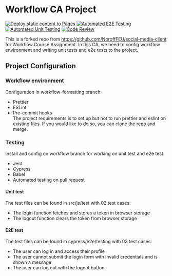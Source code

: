 # Workflow CA Project

[![Deploy static content to Pages](https://github.com/thikimyen-nguyen/social-media-client-workflow-ca/actions/workflows/pages.yml/badge.svg?branch=workflow)](https://github.com/thikimyen-nguyen/social-media-client-workflow-ca/actions/workflows/pages.yml)
[![Automated E2E Testing](https://github.com/thikimyen-nguyen/social-media-client-workflow-ca/actions/workflows/e2e-test.yml/badge.svg)](https://github.com/thikimyen-nguyen/social-media-client-workflow-ca/actions/workflows/e2e-test.yml)
[![Automated Unit Testing](https://github.com/thikimyen-nguyen/social-media-client-workflow-ca/actions/workflows/unit-test.yml/badge.svg)](https://github.com/thikimyen-nguyen/social-media-client-workflow-ca/actions/workflows/unit-test.yml)
[![Code Review](https://github.com/thikimyen-nguyen/social-media-client-workflow-ca/actions/workflows/gpt.yml/badge.svg)](https://github.com/thikimyen-nguyen/social-media-client-workflow-ca/actions/workflows/gpt.yml)

This is a forked repo from https://github.com/NoroffFEU/social-media-client for Workflow Course Assignment. In this CA, we need to config workflow environment and writing unit tests and e2e tests to the project.
## Project Configuration
### Workflow environment
Configuration In workflow-formatting branch:
- Prettier
- ESLint 
- Pre-commit hooks  
The project requirements is to set up but not to run prettier and eslint on existing files. If you would like to do so, you can clone the repo and merge.
### Testing
Install and config on workflow branch for working on unit test and e2e test.
- Jest
- Cypress 
- Babel
- Automated testing on pull request
#### Unit test
The test files can be found in src/js/test with 02 test cases:
- The login function fetches and stores a token in browser storage
- The logout function clears the token from browser storage
#### E2E test
The test files can be found in cypress/e2e/testing with 03 test cases: 
- The user can log in and access their profile
- The user cannot submit the login form with invalid credentials and is shown a message
- The user can log out with the logout button



